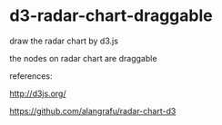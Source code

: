 d3-radar-chart-draggable
========================

draw the radar chart by d3.js

the nodes on radar chart are draggable

references:

http://d3js.org/

https://github.com/alangrafu/radar-chart-d3